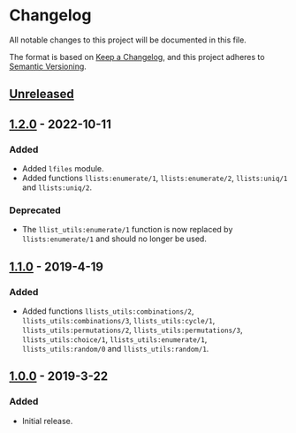 # Changelog

<!-- markdownlint-disable MD024 -->

All notable changes to this project will be documented in this file.

The format is based on [Keep a Changelog](https://keepachangelog.com/en/1.0.0/),
and this project adheres to [Semantic Versioning](https://semver.org/spec/v2.0.0.html).

## [Unreleased]

## [1.2.0] - 2022-10-11

### Added

- Added `lfiles` module.
- Added functions `llists:enumerate/1`, `llists:enumerate/2`, `llists:uniq/1`
  and `llists:uniq/2`.

### Deprecated

- The `llist_utils:enumerate/1` function is now replaced by
  `llists:enumerate/1` and should no longer be used.

## [1.1.0] - 2019-4-19

### Added

- Added functions `llists_utils:combinations/2`,
  `llists_utils:combinations/3`, `llists_utils:cycle/1`,
  `llists_utils:permutations/2`, `llists_utils:permutations/3`,
  `llists_utils:choice/1`, `llists_utils:enumerate/1`, `llists_utils:random/0`
  and `llists_utils:random/1`.

## [1.0.0] - 2019-3-22

### Added

- Initial release.

[unreleased]: https://github.com/jkrukoff/llists/compare/v1.2.0...HEAD
[1.2.0]: https://github.com/jkrukoff/llists/compare/v1.1.0...v1.2.0
[1.1.0]: https://github.com/jkrukoff/llists/compare/v1.0.0...v1.1.0
[1.0.0]: https://github.com/jkrukoff/llists/releases/tag/v1.0.0
